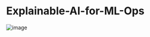# Explainable-AI-for-ML-Ops


![image](https://user-images.githubusercontent.com/58916704/111713880-ad659480-880d-11eb-98f7-baa9e5e9d776.png)

